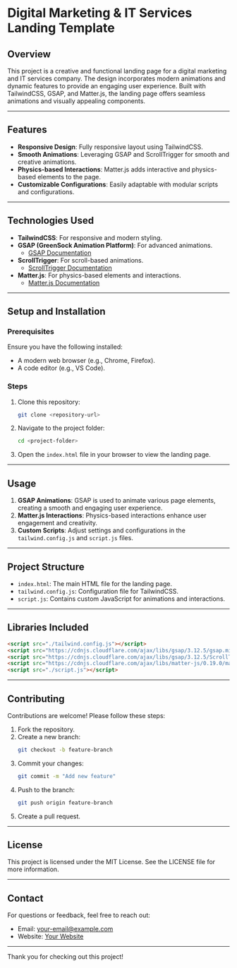 # Digital Marketing & IT Services Landing Template

## Overview
This project is a creative and functional landing page for a digital marketing and IT services company. The design incorporates modern animations and dynamic features to provide an engaging user experience. Built with TailwindCSS, GSAP, and Matter.js, the landing page offers seamless animations and visually appealing components.

---

## Features
- **Responsive Design**: Fully responsive layout using TailwindCSS.
- **Smooth Animations**: Leveraging GSAP and ScrollTrigger for smooth and creative animations.
- **Physics-based Interactions**: Matter.js adds interactive and physics-based elements to the page.
- **Customizable Configurations**: Easily adaptable with modular scripts and configurations.

---

## Technologies Used
- **TailwindCSS**: For responsive and modern styling.
- **GSAP (GreenSock Animation Platform)**: For advanced animations.
  - [GSAP Documentation](https://greensock.com/docs/)
- **ScrollTrigger**: For scroll-based animations.
  - [ScrollTrigger Documentation](https://greensock.com/docs/v3/Plugins/ScrollTrigger)
- **Matter.js**: For physics-based elements and interactions.
  - [Matter.js Documentation](https://brm.io/matter-js/)

---

## Setup and Installation

### Prerequisites
Ensure you have the following installed:
- A modern web browser (e.g., Chrome, Firefox).
- A code editor (e.g., VS Code).

### Steps
1. Clone this repository:
   ```bash
   git clone <repository-url>
   ```
2. Navigate to the project folder:
   ```bash
   cd <project-folder>
   ```
3. Open the `index.html` file in your browser to view the landing page.

---

## Usage
1. **GSAP Animations**: GSAP is used to animate various page elements, creating a smooth and engaging user experience.
2. **Matter.js Interactions**: Physics-based interactions enhance user engagement and creativity.
3. **Custom Scripts**: Adjust settings and configurations in the `tailwind.config.js` and `script.js` files.

---

## Project Structure
- `index.html`: The main HTML file for the landing page.
- `tailwind.config.js`: Configuration file for TailwindCSS.
- `script.js`: Contains custom JavaScript for animations and interactions.

---

## Libraries Included
```html
<script src="./tailwind.config.js"></script>
<script src="https://cdnjs.cloudflare.com/ajax/libs/gsap/3.12.5/gsap.min.js" integrity="sha512-7eHRwcbYkK4d9g/6tD/mhkf++eoTHwpNM9woBxtPUBWm67zeAfFC+HrdoE2GanKeocly/VxeLvIqwvCdk7qScg==" crossorigin="anonymous" referrerpolicy="no-referrer"></script>
<script src="https://cdnjs.cloudflare.com/ajax/libs/gsap/3.12.5/ScrollTrigger.min.js" integrity="sha512-onMTRKJBKz8M1TnqqDuGBlowlH0ohFzMXYRNebz+yOcc5TQr/zAKsthzhuv0hiyUKEiQEQXEynnXCvNTOk50dg==" crossorigin="anonymous" referrerpolicy="no-referrer"></script>
<script src="https://cdnjs.cloudflare.com/ajax/libs/matter-js/0.19.0/matter.min.js" integrity="sha512-0z8URjGET6GWnS1xcgiLBZBzoaS8BNlKayfZyQNKz4IRp+s7CKXx0yz7Eco2+TcwoeMBa5KMwmTX7Kus7Fa5Uw==" crossorigin="anonymous" referrerpolicy="no-referrer"></script>
<script src="./script.js"></script>
```

---

## Contributing
Contributions are welcome! Please follow these steps:
1. Fork the repository.
2. Create a new branch:
   ```bash
   git checkout -b feature-branch
   ```
3. Commit your changes:
   ```bash
   git commit -m "Add new feature"
   ```
4. Push to the branch:
   ```bash
   git push origin feature-branch
   ```
5. Create a pull request.

---

## License
This project is licensed under the MIT License. See the LICENSE file for more information.

---

## Contact
For questions or feedback, feel free to reach out:
- Email: [your-email@example.com](mailto:your-email@example.com)
- Website: [Your Website](#)

---

Thank you for checking out this project!
